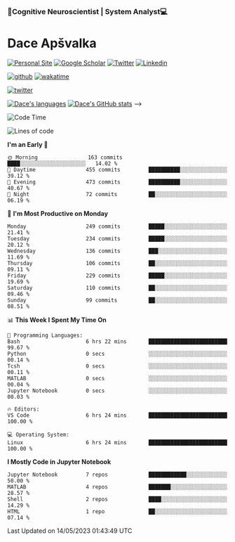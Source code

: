 ### 🧠Cognitive Neuroscientist | System Analyst💻
# Dace Apšvalka

[![Personal Site](https://img.shields.io/badge/website-teal?style=for-the-badge&logo=About.me&logoColor=white)](https://dcdace.net/)
[![Google Scholar](https://img.shields.io/badge/Scholar-yellow?style=for-the-badge&logo=googlescholar&logoColor=ffffff)](https://scholar.google.com/citations?hl=en&user=W8q0HBkAAAAJ&view_op=list_works&sortby=pubdate)
[![Twitter](https://img.shields.io/badge/Twitter-1DA1F2?logo=twitter&logoColor=white&style=for-the-badge)](https://twitter.com/dcdace)
[![Linkedin](https://img.shields.io/badge/linkedin-0077B5?logo=linkedin&logoColor=white&style=for-the-badge)](https://www.linkedin.com/in/dace-apsvalka/)

<!--
[![Dace's wakatime stats](https://github-readme-stats.vercel.app/api/wakatime?username=dcdace&theme=react&layout=compact&custom_title=Coding+past+7+days&v=2)](https://github.com/dcdace/dcdace)
-->

[![github](https://img.shields.io/github/followers/dcdace?logo=github&style=plastic)](https://github.com/dcdace?tab=followers "GitHub followers")
[![wakatime](https://wakatime.com/badge/user/6e7556d3-b1db-4eef-a7e8-9bad735fc27e.svg?style=plastic?v=2)](https://wakatime.com/@6e7556d3-b1db-4eef-a7e8-9bad735fc27e "Total time coded since Feb 28 2022")

[![twitter](https://img.shields.io/twitter/follow/dcdace?label=followers&logo=twitter&color=%23007ec6&style=plastic)](https://twitter.com/dcdace "Twitter followers")

[![Dace's languages](https://github-readme-stats-one-nu-13.vercel.app/api/top-langs/?username=dcdace&langs_count=10&theme=nord&layout=compact)](https://github.com/anuraghazra/github-readme-stats) 
[![Dace's GitHub stats](https://github-readme-stats-one-nu-13.vercel.app/api?username=dcdace&theme=dracula&hide=prs,issues&count_private=true&show_icons=true&hide_rank=true&include_all_commits=true&hide_title=false&custom_title=GitHub+Stats)](https://github.com/anuraghazra/github-readme-stats)
-->

<!--START_SECTION:waka-->
![Code Time](http://img.shields.io/badge/Code%20Time-198%20hrs%2049%20mins-blue)

![Lines of code](https://img.shields.io/badge/From%20Hello%20World%20I%27ve%20Written-746.9%20thousand%20lines%20of%20code-blue)

**I'm an Early 🐤** 

```text
🌞 Morning                163 commits         ████░░░░░░░░░░░░░░░░░░░░░   14.02 % 
🌆 Daytime                455 commits         ██████████░░░░░░░░░░░░░░░   39.12 % 
🌃 Evening                473 commits         ██████████░░░░░░░░░░░░░░░   40.67 % 
🌙 Night                  72 commits          ██░░░░░░░░░░░░░░░░░░░░░░░   06.19 % 
```
📅 **I'm Most Productive on Monday** 

```text
Monday                   249 commits         █████░░░░░░░░░░░░░░░░░░░░   21.41 % 
Tuesday                  234 commits         █████░░░░░░░░░░░░░░░░░░░░   20.12 % 
Wednesday                136 commits         ███░░░░░░░░░░░░░░░░░░░░░░   11.69 % 
Thursday                 106 commits         ██░░░░░░░░░░░░░░░░░░░░░░░   09.11 % 
Friday                   229 commits         █████░░░░░░░░░░░░░░░░░░░░   19.69 % 
Saturday                 110 commits         ██░░░░░░░░░░░░░░░░░░░░░░░   09.46 % 
Sunday                   99 commits          ██░░░░░░░░░░░░░░░░░░░░░░░   08.51 % 
```


📊 **This Week I Spent My Time On** 

```text
💬 Programming Languages: 
Bash                     6 hrs 22 mins       █████████████████████████   99.67 % 
Python                   0 secs              ░░░░░░░░░░░░░░░░░░░░░░░░░   00.14 % 
Tcsh                     0 secs              ░░░░░░░░░░░░░░░░░░░░░░░░░   00.11 % 
MATLAB                   0 secs              ░░░░░░░░░░░░░░░░░░░░░░░░░   00.04 % 
Jupyter Notebook         0 secs              ░░░░░░░░░░░░░░░░░░░░░░░░░   00.03 % 

🔥 Editors: 
VS Code                  6 hrs 24 mins       █████████████████████████   100.00 % 

💻 Operating System: 
Linux                    6 hrs 24 mins       █████████████████████████   100.00 % 
```

**I Mostly Code in Jupyter Notebook** 

```text
Jupyter Notebook         7 repos             ████████████░░░░░░░░░░░░░   50.00 % 
MATLAB                   4 repos             ███████░░░░░░░░░░░░░░░░░░   28.57 % 
Shell                    2 repos             ████░░░░░░░░░░░░░░░░░░░░░   14.29 % 
HTML                     1 repo              ██░░░░░░░░░░░░░░░░░░░░░░░   07.14 % 
```




 Last Updated on 14/05/2023 01:43:49 UTC
<!--END_SECTION:waka-->

